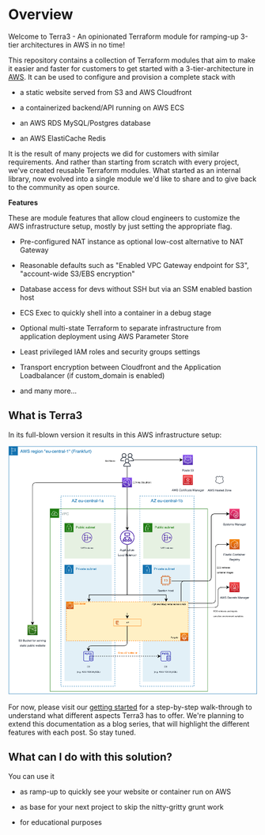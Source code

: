 Overview
========

Welcome to Terra3 - An opinionated Terraform module for ramping-up 3-tier architectures in AWS in no time!

This repository contains a collection of Terraform modules that aim to make it easier and faster for customers to get started with a 3-tier-architecture in [AWS](https://aws.amazon.com/). It can be used to configure and provision a complete stack with

*   a static website served from S3 and AWS Cloudfront

*   a containerized backend/API running on AWS ECS

*   an AWS RDS MySQL/Postgres database

*   an AWS ElastiCache Redis

It is the result of many projects we did for customers with similar requirements. And rather than starting from scratch
with every project, we've created reusable Terraform modules. What started as an internal library, now evolved into
a single module we'd like to share and to give back to the community as open source.

**Features**

These are module features that allow cloud engineers to customize the AWS infrastructure setup, mostly by just setting the appropriate flag.

* Pre-configured NAT instance as optional low-cost alternative to NAT Gateway

* Reasonable defaults such as "Enabled VPC Gateway endpoint for S3", "account-wide S3/EBS encryption"

* Database access for devs without SSH but via an SSM enabled bastion host

* ECS Exec to quickly shell into a container in a debug stage

* Optional multi-state Terraform to separate infrastructure from application deployment using AWS Parameter Store

* Least privileged IAM roles and security groups settings

* Transport encryption between Cloudfront and the Application Loadbalancer (if custom_domain is enabled)

* and many more...


What is Terra3
--------------

In its full-blown version it results in this AWS infrastructure setup:

![](attachments/61276161/62128139.png)

For now, please visit our [getting started](https://terra3.io/getting-started.html) for a step-by-step walk-through
to understand what different aspects Terra3 has to offer. We're planning to extend this documentation as a
blog series, that will highlight the different features with each post. So stay tuned.

What can I do with this solution?
---------------------------------

You can use it

*   as ramp-up to quickly see your website or container run on AWS

*   as base for your next project to skip the nitty-gritty grunt work

*   for educational purposes
